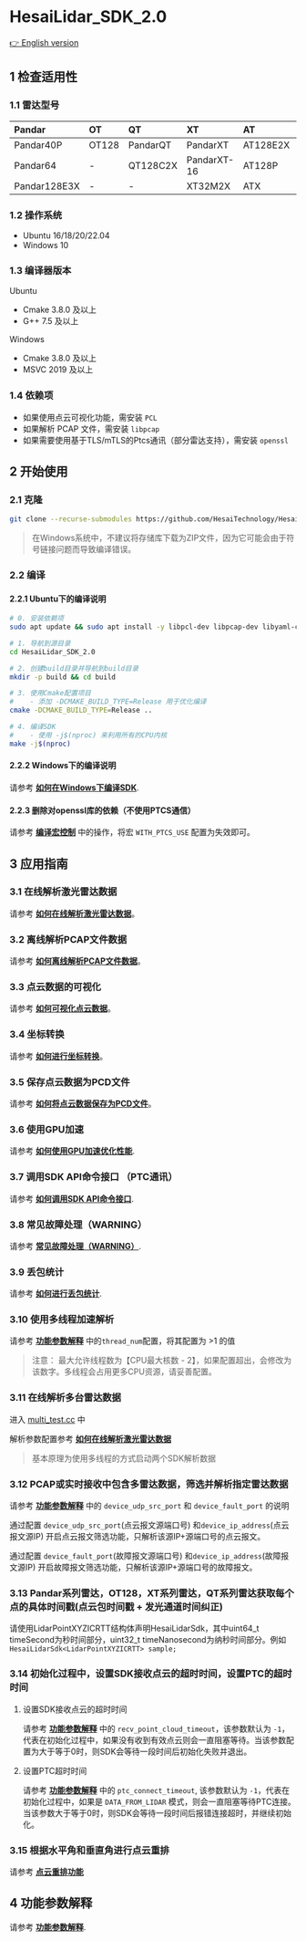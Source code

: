 # HesaiLidar_SDK_2.0

[👉 English version](README.md)

## 1 检查适用性

### 1.1 雷达型号

| Pandar       | OT    | QT       | XT          | AT       | FT    | JT    |
|:-------------|:------|:---------|:------------|:---------|:------|:------|
| Pandar40P    | OT128 | PandarQT | PandarXT    | AT128E2X | FT120 | JT16  |
| Pandar64     | -     | QT128C2X | PandarXT-16 | AT128P   | -     | -     |
| Pandar128E3X | -     | -        | XT32M2X     | ATX      | -     | -     |

### 1.2 操作系统

- Ubuntu 16/18/20/22.04 
- Windows 10

### 1.3 编译器版本

Ubuntu
- Cmake 3.8.0 及以上
- G++ 7.5 及以上

Windows
- Cmake 3.8.0 及以上
- MSVC 2019 及以上

### 1.4 依赖项

- 如果使用点云可视化功能，需安装 `PCL`
- 如果解析 PCAP 文件，需安装 `libpcap`
- 如果需要使用基于TLS/mTLS的Ptcs通讯（部分雷达支持），需安装 `openssl`

<!-- - 如果解析雷达的点云修正文件，需安装 `libyaml`  // 解析ROS驱动中的config.yaml文件需要 -->

## 2 开始使用

### 2.1 克隆

```bash
git clone --recurse-submodules https://github.com/HesaiTechnology/HesaiLidar_SDK_2.0.git
```

> 在Windows系统中，不建议将存储库下载为ZIP文件，因为它可能会由于符号链接问题而导致编译错误。

### 2.2 编译

#### 2.2.1 Ubuntu下的编译说明
```bash
# 0. 安装依赖项
sudo apt update && sudo apt install -y libpcl-dev libpcap-dev libyaml-cpp-dev openssl

# 1. 导航到源目录
cd HesaiLidar_SDK_2.0

# 2. 创建build目录并导航到build目录
mkdir -p build && cd build

# 3. 使用Cmake配置项目
#    - 添加 -DCMAKE_BUILD_TYPE=Release 用于优化编译
cmake -DCMAKE_BUILD_TYPE=Release ..

# 4. 编译SDK
#    - 使用 -j$(nproc) 来利用所有的CPU内核
make -j$(nproc)
```

#### 2.2.2 Windows下的编译说明
请参考 **[如何在Windows下编译SDK](docs/compile_on_windows_CN.md)**.

#### 2.2.3 删除对openssl库的依赖（不使用PTCS通信）
请参考 **[编译宏控制](docs/compile_macro_control_description_CN.md)** 中的操作，将宏 `WITH_PTCS_USE` 配置为失效即可。

## 3 应用指南

### 3.1 在线解析激光雷达数据
 请参考 **[如何在线解析激光雷达数据](docs/parsing_lidar_data_online_CN.md)**。

### 3.2 离线解析PCAP文件数据
请参考 **[如何离线解析PCAP文件数据](docs/parsing_pcap_file_data_offline_CN.md)**。

### 3.3 点云数据的可视化
请参考 **[如何可视化点云数据](docs/visualization_of_point_cloud_data_CN.md)**。

### 3.4 坐标转换
请参考 **[如何进行坐标转换](docs/coordinate_transformation_CN.md)**。

### 3.5 保存点云数据为PCD文件
请参考 **[如何将点云数据保存为PCD文件](docs/save_point_cloud_data_as_a_pcd_file_CN.md)**。

### 3.6 使用GPU加速
请参考 **[如何使用GPU加速优化性能](docs/use_gpu_acceleration_CN.md)**.

### 3.7 调用SDK API命令接口 （PTC通讯）
请参考 **[如何调用SDK API命令接口](docs/invoke_sdk_api_command_interface_CN.md)**.

### 3.8 常见故障处理（WARNING）
请参考 **[常见故障处理（WARNING）](docs/common_error_codes_CN.md)**.

### 3.9 丢包统计
请参考 **[如何进行丢包统计](docs/packet_loss_analysis_CN.md)**.

### 3.10 使用多线程加速解析
请参考 **[功能参数解释](docs/parameter_introduction_CN.md)** 中的`thread_num`配置，将其配置为 >1 的值
> 注意： 最大允许线程数为【CPU最大核数 - 2】，如果配置超出，会修改为该数字。多线程会占用更多CPU资源，请妥善配置。

### 3.11 在线解析多台雷达数据
进入 [multi_test.cc](./test/multi_test.cc) 中

解析参数配置参考 **[如何在线解析激光雷达数据](docs/parsing_lidar_data_online_CN.md)**

> 基本原理为使用多线程的方式启动两个SDK解析数据

### 3.12 PCAP或实时接收中包含多雷达数据，筛选并解析指定雷达数据

请参考 **[功能参数解释](docs/parameter_introduction_CN.md)** 中的 `device_udp_src_port` 和 `device_fault_port` 的说明

通过配置 `device_udp_src_port`(点云报文源端口号) 和`device_ip_address`(点云报文源IP) 开启点云报文筛选功能，只解析该源IP+源端口号的点云报文。

通过配置 `device_fault_port`(故障报文源端口号) 和`device_ip_address`(故障报文源IP) 开启故障报文筛选功能，只解析该源IP+源端口号的故障报文。

### 3.13 Pandar系列雷达，OT128，XT系列雷达，QT系列雷达获取每个点的具体时间戳(点云包时间戳 + 发光通道时间纠正)

请使用LidarPointXYZICRTT结构体声明HesaiLidarSdk，其中uint64_t timeSecond为秒时间部分，uint32_t timeNanosecond为纳秒时间部分。例如 `HesaiLidarSdk<LidarPointXYZICRTT> sample;`

### 3.14 初始化过程中，设置SDK接收点云的超时时间，设置PTC的超时时间

1. 设置SDK接收点云的超时时间

    请参考 **[功能参数解释](docs/parameter_introduction_CN.md)** 中的 `recv_point_cloud_timeout`，该参数默认为 `-1`，代表在初始化过程中，如果没有收到有效点云则会一直阻塞等待。当该参数配置为大于等于0时，则SDK会等待一段时间后初始化失败并退出。

2. 设置PTC超时时间
    
    请参考 **[功能参数解释](docs/parameter_introduction_CN.md)** 中的 `ptc_connect_timeout`, 该参数默认为 `-1`，代表在初始化过程中，如果是 `DATA_FROM_LIDAR` 模式，则会一直阻塞等待PTC连接。当该参数大于等于0时，则SDK会等待一段时间后报错连接超时，并继续初始化。

### 3.15 根据水平角和垂直角进行点云重排
请参考 **[点云重排功能](docs/point_cloud_rearrangement_function_CN.md)**

## 4 功能参数解释
请参考 **[功能参数解释](docs/parameter_introduction_CN.md)**.